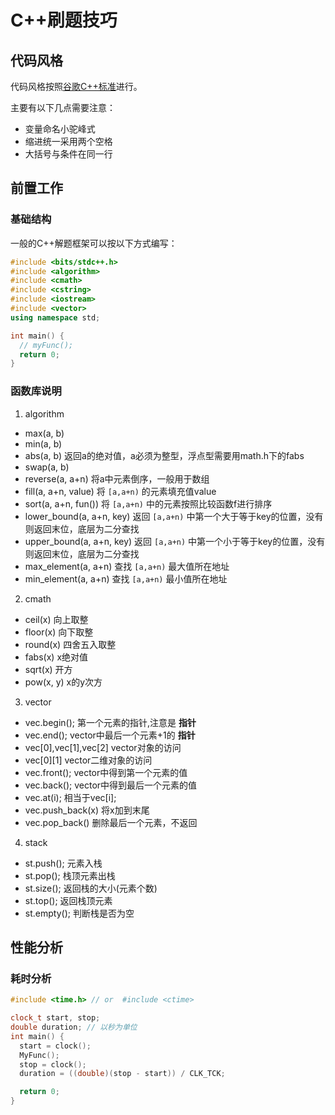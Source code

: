 # C++刷题技巧

## 代码风格

代码风格按照[谷歌C++标准](https://zh-google-styleguide.readthedocs.io/en/latest/google-cpp-styleguide/formatting)进行。

主要有以下几点需要注意：

 - 变量命名小驼峰式
 - 缩进统一采用两个空格
 - 大括号与条件在同一行

## 前置工作

### 基础结构

一般的C++解题框架可以按以下方式编写：

```C++
#include <bits/stdc++.h>
#include <algorithm>
#include <cmath>
#include <cstring>
#include <iostream>
#include <vector>
using namespace std;

int main() {
  // myFunc();
  return 0;
}
```

### 函数库说明

1. algorithm
 - max(a, b)
 - min(a, b)
 - abs(a, b) 返回a的绝对值，a必须为整型，浮点型需要用math.h下的fabs
 - swap(a, b)
 - reverse(a, a+n) 将a中元素倒序，一般用于数组
 - fill(a, a+n, value) 将 `[a,a+n)` 的元素填充值value
 - sort(a, a+n, fun()) 将 `[a,a+n)` 中的元素按照比较函数f进行排序
 - lower_bound(a, a+n, key) 返回 `[a,a+n)` 中第一个大于等于key的位置，没有则返回末位，底层为二分查找
 - upper_bound(a, a+n, key) 返回 `[a,a+n)` 中第一个小于等于key的位置，没有则返回末位，底层为二分查找
 - max_element(a, a+n) 查找 `[a,a+n)` 最大值所在地址
 - min_element(a, a+n) 查找 `[a,a+n)` 最小值所在地址

2. cmath
 - ceil(x) 向上取整
 - floor(x) 向下取整
 - round(x) 四舍五入取整
 - fabs(x) x绝对值
 - sqrt(x) 开方
 - pow(x, y) x的y次方

3. vector
 - vec.begin(); 第一个元素的指针,注意是 **指针**
 - vec.end(); vector中最后一个元素+1的 **指针**
 - vec[0],vec[1],vec[2] vector对象的访问
 - vec[0][1] vector二维对象的访问
 - vec.front(); vector中得到第一个元素的值
 - vec.back(); vector中得到最后一个元素的值
 - vec.at(i); 相当于vec[i];
 - vec.push_back(x) 将x加到末尾
 - vec.pop_back() 删除最后一个元素，不返回

4. stack
 - st.push(); 元素入栈
 - st.pop(); 栈顶元素出栈
 - st.size(); 返回栈的大小(元素个数)
 - st.top(); 返回栈顶元素
 - st.empty(); 判断栈是否为空

## 性能分析

### 耗时分析

```C++
#include <time.h> // or  #include <ctime>

clock_t start, stop;
double duration; // 以秒为单位
int main() {
  start = clock();
  MyFunc();
  stop = clock();
  duration = ((double)(stop - start)) / CLK_TCK;

  return 0;
}
```
